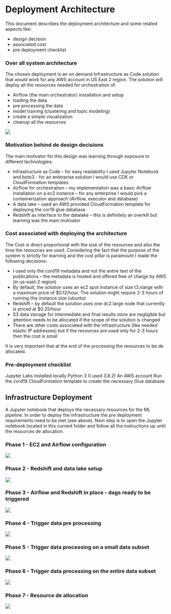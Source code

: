 # Deployment Architecture
This document describes the deployment architecture and some related aspects like:
- design decision
- associated cost 
- pre deployment checklist

### Over all system architecture
The chosen deployment is an on demand Infrastructure as Code solution that would work for any AWS account in US East 2 region.
The solution will deploy all the resources needed for orchestration of:
- Airflow (the main orchestrator) installation and setup
- loading the data
- pre processing the data 
- model training (clustering and topic modeling)
- create a simple visualization
- cleanup all the resources     
 
![](../images/cord19-project-high-level_01.png)

### Motivation behind de design decisions 
The main motivator for this design was learning through exposure to different technologies:
- Infrastructure as Code - for easy readability I used Jupyter Notebook and boto3 - for an enterprise solution I would use CDK or CloudFormation templates 
- Airflow for orchestration – my implementation was a basic Airflow installation on a ec2 instance – for any enterprise I would pick a containerization approach (Airflow, executor and database)
- A data lake – used an AWS provided CloudFormation template for deploying the cor19 glue database
- Redshift as interface to the datalake – this is definitely an overkill but learning was the main motivator 

### Cost associated with deploying the architecture 
The Cost is direct proportional with the size of the resources and also the time the resources are used.
Considering the fact that the purpose of the system is strictly for learning and the cost pillar is paramount I made the following decisions:
- I used only the cord19 metadata and not the entire text of the publications – the metadata is hosted and offered free of charge by AWS (in us-east-2 region)
- By default, the solution uses an ec2 spot instance of size t3.xlarge with a maximum price of $0.12/hour. The solution might require 2-3 hours of running this instance size (ubuntu)
- Redshift – by default the solution uses one dc2.large node that currently is priced at $0.25/hour 
- S3 data storage for intermediate and final results store are negligible but attention needs to be allocated if the scope of the solution is changed
- There are other costs associated with the infrastructure (like needed elastic IP addresses) but if the resources are used only for 2-3 hours then the cost is small  

It is very important that at the end of the processing the resources to be de allocated.

### Pre-deployment checklist 
Jupyter Labs installed locally 
Python 3 (I used 3.8.2)
An AWS account 
Run the cord19 CloudFormation template to create the necessary Glue database


## Infrastructure Deployment
A Jupyter notebook that deploys the necessary resources for the ML pipeline.
In order to deploy the infrastructure the pre deployment requirements need to be met (see above).
Next step is to open the Jupyter notebook located in this current folder and follow all the instructions up until the resources de allocation.


### Phase 1 - EC2 and Airflow configuration 
![](../images/infrastructure-phase-1.png)    

### Phase 2 - Redshift and data lake setup 
![](../images/infrastructure-phase-2.png)     

### Phase 3 - Airflow and Redshift in place - dags ready to be triggered 
![](../images/infrastructure-phase-3.png)     

### Phase 4 - Trigger data pre processing  
![](../images/processing-01.png)     

### Phase 5 - Trigger data processing on a small data subset  
![](../images/processing-small-01.png)     

### Phase 6 - Trigger data processing on the entire data subset  
![](../images/processing-01.png)     

### Phase 7 - Resource de allocation 
![](../images/infrastructure-phase-4.png)     
